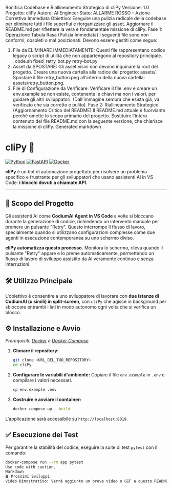 Bonifica Codebase e Riallineamento Strategico di cliPy
Versione: 1.0
Progetto: cliPy
Autore: AI Engineer
Stato: ALLARME ROSSO - Azione Correttiva Immediata
Obiettivo: Eseguire una pulizia radicale della codebase per eliminare tutti i file superflui e riorganizzare gli asset. Aggiornare il README.md per riflettere la vera e fondamentale missione di cliPy.
Fase 1: Operazione Tabula Rasa (Pulizia Immediata)
I seguenti file sono non conformi, obsoleti o mal posizionati. Devono essere gestiti come segue:
1. File da ELIMINARE IMMEDIATAMENTE:
Questi file rappresentano codice legacy o script di utilità che non appartengono al repository principale.
_code.sh
fixed_retry_bot.py
retry-bot.py
2. Asset da SPOSTARE:
Gli asset visivi non devono inquinare la root del progetto.
Creare una nuova cartella alla radice del progetto: assets/.
Spostare il file retry_button.png all'interno della nuova cartella: assets/retry_button.png.
3. File di Configurazione da Verificare:
Verificare il file .env e creare un env.example se non esiste, contenente le chiavi ma non i valori, per guidare gli altri sviluppatori. (Dall'immagine sembra che esista già, va verificato che sia corretto e pulito).
Fase 2: Riallineamento Strategico (Aggiornamento Critico del README)
Il README.md attuale è fuorviante perché omette lo scopo primario del progetto. Sostituire l'intero contenuto del file README.md con la seguente versione, che chiarisce la missione di cliPy.
Generated markdown
# cliPy 🚀

[![Python](https://img.shields.io/badge/Python-3.11-blue.svg)](https://www.python.org/downloads/)
[![FastAPI](https://img.shields.io/badge/FastAPI-0.104.0-green.svg)](https://fastapi.tiangolo.com/)
[![Docker](https://img.shields.io/badge/Docker-Ready-blue.svg)](https://www.docker.com/)

**cliPy** è un bot di automazione progettato per risolvere un problema specifico e frustrante per gli sviluppatori che usano assistenti AI in VS Code: **i blocchi dovuti a chiamate API.**

---

## 🎯 Scopo del Progetto

Gli assistenti AI come **CodiumAI Agent in VS Code** a volte si bloccano durante la generazione di codice, richiedendo un intervento manuale per premere un pulsante "Retry". Questo interrompe il flusso di lavoro, specialmente quando si utilizzano configurazioni complesse come due agenti in esecuzione contemporanea su uno schermo diviso.

**cliPy automatizza questo processo.** Monitora lo schermo, rileva quando il pulsante "Retry" appare e lo preme automaticamente, permettendo un flusso di lavoro di sviluppo assistito da AI veramente continuo e senza interruzioni.

## 🛠️ Utilizzo Principale

L'obiettivo è consentire a uno sviluppatore di lavorare con **due istanze di CodiumAI (o simili) in split-screen**, con `cliPy` che agisce in background per sbloccare entrambi i lati in modo autonomo ogni volta che si verifica un blocco.

## ⚙️ Installazione e Avvio

*Prerequisiti: [Docker](https://docs.docker.com/get-docker/) e [Docker Compose](https://docs.docker.com/compose/install/)*

1.  **Clonare il repository:**
    ```bash
    git clone <URL_DEL_TUO_REPOSITORY>
    cd cliPy
    ```

2.  **Configurare le variabili d'ambiente:**
    Copiare il file `env.example` in `.env` e compilare i valori necessari.
    ```bash
    cp env.example .env
    ```

3.  **Costruire e avviare il container:**
    ```bash
    docker-compose up --build
    ```

L'applicazione sarà accessibile su `http://localhost:8019`.

## ✅ Esecuzione dei Test

Per garantire la stabilità del codice, eseguire la suite di test `pytest` con il comando:

```bash
docker-compose run --rm app pytest
Use code with caution.
Markdown
🎬 Prossimi Sviluppi
Video Dimostrativo: Verrà aggiunto un breve video o GIF a questo README per mostrare cliPy in azione.
